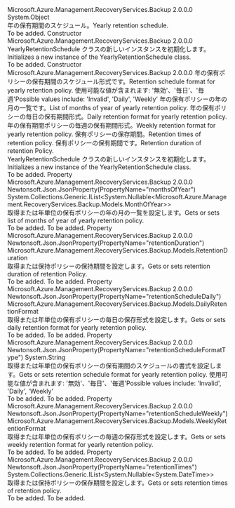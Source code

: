 <Type Name="YearlyRetentionSchedule" FullName="Microsoft.Azure.Management.RecoveryServices.Backup.Models.YearlyRetentionSchedule">
  <TypeSignature Language="C#" Value="public class YearlyRetentionSchedule" />
  <TypeSignature Language="ILAsm" Value=".class public auto ansi beforefieldinit YearlyRetentionSchedule extends System.Object" />
  <TypeSignature Language="DocId" Value="T:Microsoft.Azure.Management.RecoveryServices.Backup.Models.YearlyRetentionSchedule" />
  <TypeSignature Language="VB.NET" Value="Public Class YearlyRetentionSchedule" />
  <TypeSignature Language="F#" Value="type YearlyRetentionSchedule = class" />
  <AssemblyInfo>
    <AssemblyName>Microsoft.Azure.Management.RecoveryServices.Backup</AssemblyName>
    <AssemblyVersion>2.0.0.0</AssemblyVersion>
  </AssemblyInfo>
  <Base>
    <BaseTypeName>System.Object</BaseTypeName>
  </Base>
  <Interfaces />
  <Docs>
    <summary>
            <span data-ttu-id="a5fe6-101">年の保有期間のスケジュール。</span><span class="sxs-lookup"><span data-stu-id="a5fe6-101">Yearly retention schedule.</span></span>
            </summary>
    <remarks>To be added.</remarks>
  </Docs>
  <Members>
    <Member MemberName=".ctor">
      <MemberSignature Language="C#" Value="public YearlyRetentionSchedule ();" />
      <MemberSignature Language="ILAsm" Value=".method public hidebysig specialname rtspecialname instance void .ctor() cil managed" />
      <MemberSignature Language="DocId" Value="M:Microsoft.Azure.Management.RecoveryServices.Backup.Models.YearlyRetentionSchedule.#ctor" />
      <MemberSignature Language="VB.NET" Value="Public Sub New ()" />
      <MemberType>Constructor</MemberType>
      <AssemblyInfo>
        <AssemblyName>Microsoft.Azure.Management.RecoveryServices.Backup</AssemblyName>
        <AssemblyVersion>2.0.0.0</AssemblyVersion>
      </AssemblyInfo>
      <Parameters />
      <Docs>
        <summary>
            <span data-ttu-id="a5fe6-102">YearlyRetentionSchedule クラスの新しいインスタンスを初期化します。</span><span class="sxs-lookup"><span data-stu-id="a5fe6-102">Initializes a new instance of the YearlyRetentionSchedule class.</span></span>
            </summary>
        <remarks>To be added.</remarks>
      </Docs>
    </Member>
    <Member MemberName=".ctor">
      <MemberSignature Language="C#" Value="public YearlyRetentionSchedule (string retentionScheduleFormatType = null, System.Collections.Generic.IList&lt;Nullable&lt;Microsoft.Azure.Management.RecoveryServices.Backup.Models.MonthOfYear&gt;&gt; monthsOfYear = null, Microsoft.Azure.Management.RecoveryServices.Backup.Models.DailyRetentionFormat retentionScheduleDaily = null, Microsoft.Azure.Management.RecoveryServices.Backup.Models.WeeklyRetentionFormat retentionScheduleWeekly = null, System.Collections.Generic.IList&lt;Nullable&lt;DateTime&gt;&gt; retentionTimes = null, Microsoft.Azure.Management.RecoveryServices.Backup.Models.RetentionDuration retentionDuration = null);" />
      <MemberSignature Language="ILAsm" Value=".method public hidebysig specialname rtspecialname instance void .ctor(string retentionScheduleFormatType, class System.Collections.Generic.IList`1&lt;valuetype System.Nullable`1&lt;valuetype Microsoft.Azure.Management.RecoveryServices.Backup.Models.MonthOfYear&gt;&gt; monthsOfYear, class Microsoft.Azure.Management.RecoveryServices.Backup.Models.DailyRetentionFormat retentionScheduleDaily, class Microsoft.Azure.Management.RecoveryServices.Backup.Models.WeeklyRetentionFormat retentionScheduleWeekly, class System.Collections.Generic.IList`1&lt;valuetype System.Nullable`1&lt;valuetype System.DateTime&gt;&gt; retentionTimes, class Microsoft.Azure.Management.RecoveryServices.Backup.Models.RetentionDuration retentionDuration) cil managed" />
      <MemberSignature Language="DocId" Value="M:Microsoft.Azure.Management.RecoveryServices.Backup.Models.YearlyRetentionSchedule.#ctor(System.String,System.Collections.Generic.IList{System.Nullable{Microsoft.Azure.Management.RecoveryServices.Backup.Models.MonthOfYear}},Microsoft.Azure.Management.RecoveryServices.Backup.Models.DailyRetentionFormat,Microsoft.Azure.Management.RecoveryServices.Backup.Models.WeeklyRetentionFormat,System.Collections.Generic.IList{System.Nullable{System.DateTime}},Microsoft.Azure.Management.RecoveryServices.Backup.Models.RetentionDuration)" />
      <MemberSignature Language="F#" Value="new Microsoft.Azure.Management.RecoveryServices.Backup.Models.YearlyRetentionSchedule : string * System.Collections.Generic.IList&lt;Nullable&lt;Microsoft.Azure.Management.RecoveryServices.Backup.Models.MonthOfYear&gt;&gt; * Microsoft.Azure.Management.RecoveryServices.Backup.Models.DailyRetentionFormat * Microsoft.Azure.Management.RecoveryServices.Backup.Models.WeeklyRetentionFormat * System.Collections.Generic.IList&lt;Nullable&lt;DateTime&gt;&gt; * Microsoft.Azure.Management.RecoveryServices.Backup.Models.RetentionDuration -&gt; Microsoft.Azure.Management.RecoveryServices.Backup.Models.YearlyRetentionSchedule" Usage="new Microsoft.Azure.Management.RecoveryServices.Backup.Models.YearlyRetentionSchedule (retentionScheduleFormatType, monthsOfYear, retentionScheduleDaily, retentionScheduleWeekly, retentionTimes, retentionDuration)" />
      <MemberType>Constructor</MemberType>
      <AssemblyInfo>
        <AssemblyName>Microsoft.Azure.Management.RecoveryServices.Backup</AssemblyName>
        <AssemblyVersion>2.0.0.0</AssemblyVersion>
      </AssemblyInfo>
      <Parameters>
        <Parameter Name="retentionScheduleFormatType" Type="System.String" />
        <Parameter Name="monthsOfYear" Type="System.Collections.Generic.IList&lt;System.Nullable&lt;Microsoft.Azure.Management.RecoveryServices.Backup.Models.MonthOfYear&gt;&gt;" />
        <Parameter Name="retentionScheduleDaily" Type="Microsoft.Azure.Management.RecoveryServices.Backup.Models.DailyRetentionFormat" />
        <Parameter Name="retentionScheduleWeekly" Type="Microsoft.Azure.Management.RecoveryServices.Backup.Models.WeeklyRetentionFormat" />
        <Parameter Name="retentionTimes" Type="System.Collections.Generic.IList&lt;System.Nullable&lt;System.DateTime&gt;&gt;" />
        <Parameter Name="retentionDuration" Type="Microsoft.Azure.Management.RecoveryServices.Backup.Models.RetentionDuration" />
      </Parameters>
      <Docs>
        <param name="retentionScheduleFormatType"><span data-ttu-id="a5fe6-103">年の保有ポリシーの保有期間のスケジュール形式です。</span><span class="sxs-lookup"><span data-stu-id="a5fe6-103">Retention schedule format for yearly retention policy.</span></span> <span data-ttu-id="a5fe6-104">使用可能な値が含まれます: '無効'、'毎日'、'毎週'</span><span class="sxs-lookup"><span data-stu-id="a5fe6-104">Possible values include: 'Invalid', 'Daily', 'Weekly'</span></span></param>
        <param name="monthsOfYear"><span data-ttu-id="a5fe6-105">年の保有ポリシーの年の月の一覧です。</span><span class="sxs-lookup"><span data-stu-id="a5fe6-105">List of months of year of yearly retention policy.</span></span></param>
        <param name="retentionScheduleDaily"><span data-ttu-id="a5fe6-106">年の保有ポリシーの毎日の保有期間形式。</span><span class="sxs-lookup"><span data-stu-id="a5fe6-106">Daily retention format for yearly retention policy.</span></span></param>
        <param name="retentionScheduleWeekly"><span data-ttu-id="a5fe6-107">年の保有期間ポリシーの毎週の保有期間形式。</span><span class="sxs-lookup"><span data-stu-id="a5fe6-107">Weekly retention format for yearly retention policy.</span></span></param>
        <param name="retentionTimes"><span data-ttu-id="a5fe6-108">保有ポリシーの保存期間。</span><span class="sxs-lookup"><span data-stu-id="a5fe6-108">Retention times of retention policy.</span></span></param>
        <param name="retentionDuration"><span data-ttu-id="a5fe6-109">保有ポリシーの保有期間です。</span><span class="sxs-lookup"><span data-stu-id="a5fe6-109">Retention duration of retention Policy.</span></span></param>
        <summary>
            <span data-ttu-id="a5fe6-110">YearlyRetentionSchedule クラスの新しいインスタンスを初期化します。</span><span class="sxs-lookup"><span data-stu-id="a5fe6-110">Initializes a new instance of the YearlyRetentionSchedule class.</span></span>
            </summary>
        <remarks>To be added.</remarks>
      </Docs>
    </Member>
    <Member MemberName="MonthsOfYear">
      <MemberSignature Language="C#" Value="public System.Collections.Generic.IList&lt;Nullable&lt;Microsoft.Azure.Management.RecoveryServices.Backup.Models.MonthOfYear&gt;&gt; MonthsOfYear { get; set; }" />
      <MemberSignature Language="ILAsm" Value=".property instance class System.Collections.Generic.IList`1&lt;valuetype System.Nullable`1&lt;valuetype Microsoft.Azure.Management.RecoveryServices.Backup.Models.MonthOfYear&gt;&gt; MonthsOfYear" />
      <MemberSignature Language="DocId" Value="P:Microsoft.Azure.Management.RecoveryServices.Backup.Models.YearlyRetentionSchedule.MonthsOfYear" />
      <MemberSignature Language="VB.NET" Value="Public Property MonthsOfYear As IList(Of Nullable(Of MonthOfYear))" />
      <MemberSignature Language="F#" Value="member this.MonthsOfYear : System.Collections.Generic.IList&lt;Nullable&lt;Microsoft.Azure.Management.RecoveryServices.Backup.Models.MonthOfYear&gt;&gt; with get, set" Usage="Microsoft.Azure.Management.RecoveryServices.Backup.Models.YearlyRetentionSchedule.MonthsOfYear" />
      <MemberType>Property</MemberType>
      <AssemblyInfo>
        <AssemblyName>Microsoft.Azure.Management.RecoveryServices.Backup</AssemblyName>
        <AssemblyVersion>2.0.0.0</AssemblyVersion>
      </AssemblyInfo>
      <Attributes>
        <Attribute>
          <AttributeName>Newtonsoft.Json.JsonProperty(PropertyName="monthsOfYear")</AttributeName>
        </Attribute>
      </Attributes>
      <ReturnValue>
        <ReturnType>System.Collections.Generic.IList&lt;System.Nullable&lt;Microsoft.Azure.Management.RecoveryServices.Backup.Models.MonthOfYear&gt;&gt;</ReturnType>
      </ReturnValue>
      <Docs>
        <summary>
            <span data-ttu-id="a5fe6-111">取得または年単位の保有ポリシーの年の月の一覧を設定します。</span><span class="sxs-lookup"><span data-stu-id="a5fe6-111">Gets or sets list of months of year of yearly retention policy.</span></span>
            </summary>
        <value>To be added.</value>
        <remarks>To be added.</remarks>
      </Docs>
    </Member>
    <Member MemberName="RetentionDuration">
      <MemberSignature Language="C#" Value="public Microsoft.Azure.Management.RecoveryServices.Backup.Models.RetentionDuration RetentionDuration { get; set; }" />
      <MemberSignature Language="ILAsm" Value=".property instance class Microsoft.Azure.Management.RecoveryServices.Backup.Models.RetentionDuration RetentionDuration" />
      <MemberSignature Language="DocId" Value="P:Microsoft.Azure.Management.RecoveryServices.Backup.Models.YearlyRetentionSchedule.RetentionDuration" />
      <MemberSignature Language="VB.NET" Value="Public Property RetentionDuration As RetentionDuration" />
      <MemberSignature Language="F#" Value="member this.RetentionDuration : Microsoft.Azure.Management.RecoveryServices.Backup.Models.RetentionDuration with get, set" Usage="Microsoft.Azure.Management.RecoveryServices.Backup.Models.YearlyRetentionSchedule.RetentionDuration" />
      <MemberType>Property</MemberType>
      <AssemblyInfo>
        <AssemblyName>Microsoft.Azure.Management.RecoveryServices.Backup</AssemblyName>
        <AssemblyVersion>2.0.0.0</AssemblyVersion>
      </AssemblyInfo>
      <Attributes>
        <Attribute>
          <AttributeName>Newtonsoft.Json.JsonProperty(PropertyName="retentionDuration")</AttributeName>
        </Attribute>
      </Attributes>
      <ReturnValue>
        <ReturnType>Microsoft.Azure.Management.RecoveryServices.Backup.Models.RetentionDuration</ReturnType>
      </ReturnValue>
      <Docs>
        <summary>
            <span data-ttu-id="a5fe6-112">取得または保持ポリシーの保持期間を設定します。</span><span class="sxs-lookup"><span data-stu-id="a5fe6-112">Gets or sets retention duration of retention Policy.</span></span>
            </summary>
        <value>To be added.</value>
        <remarks>To be added.</remarks>
      </Docs>
    </Member>
    <Member MemberName="RetentionScheduleDaily">
      <MemberSignature Language="C#" Value="public Microsoft.Azure.Management.RecoveryServices.Backup.Models.DailyRetentionFormat RetentionScheduleDaily { get; set; }" />
      <MemberSignature Language="ILAsm" Value=".property instance class Microsoft.Azure.Management.RecoveryServices.Backup.Models.DailyRetentionFormat RetentionScheduleDaily" />
      <MemberSignature Language="DocId" Value="P:Microsoft.Azure.Management.RecoveryServices.Backup.Models.YearlyRetentionSchedule.RetentionScheduleDaily" />
      <MemberSignature Language="VB.NET" Value="Public Property RetentionScheduleDaily As DailyRetentionFormat" />
      <MemberSignature Language="F#" Value="member this.RetentionScheduleDaily : Microsoft.Azure.Management.RecoveryServices.Backup.Models.DailyRetentionFormat with get, set" Usage="Microsoft.Azure.Management.RecoveryServices.Backup.Models.YearlyRetentionSchedule.RetentionScheduleDaily" />
      <MemberType>Property</MemberType>
      <AssemblyInfo>
        <AssemblyName>Microsoft.Azure.Management.RecoveryServices.Backup</AssemblyName>
        <AssemblyVersion>2.0.0.0</AssemblyVersion>
      </AssemblyInfo>
      <Attributes>
        <Attribute>
          <AttributeName>Newtonsoft.Json.JsonProperty(PropertyName="retentionScheduleDaily")</AttributeName>
        </Attribute>
      </Attributes>
      <ReturnValue>
        <ReturnType>Microsoft.Azure.Management.RecoveryServices.Backup.Models.DailyRetentionFormat</ReturnType>
      </ReturnValue>
      <Docs>
        <summary>
            <span data-ttu-id="a5fe6-113">取得または年単位の保有ポリシーの毎日の保存形式を設定します。</span><span class="sxs-lookup"><span data-stu-id="a5fe6-113">Gets or sets daily retention format for yearly retention policy.</span></span>
            </summary>
        <value>To be added.</value>
        <remarks>To be added.</remarks>
      </Docs>
    </Member>
    <Member MemberName="RetentionScheduleFormatType">
      <MemberSignature Language="C#" Value="public string RetentionScheduleFormatType { get; set; }" />
      <MemberSignature Language="ILAsm" Value=".property instance string RetentionScheduleFormatType" />
      <MemberSignature Language="DocId" Value="P:Microsoft.Azure.Management.RecoveryServices.Backup.Models.YearlyRetentionSchedule.RetentionScheduleFormatType" />
      <MemberSignature Language="VB.NET" Value="Public Property RetentionScheduleFormatType As String" />
      <MemberSignature Language="F#" Value="member this.RetentionScheduleFormatType : string with get, set" Usage="Microsoft.Azure.Management.RecoveryServices.Backup.Models.YearlyRetentionSchedule.RetentionScheduleFormatType" />
      <MemberType>Property</MemberType>
      <AssemblyInfo>
        <AssemblyName>Microsoft.Azure.Management.RecoveryServices.Backup</AssemblyName>
        <AssemblyVersion>2.0.0.0</AssemblyVersion>
      </AssemblyInfo>
      <Attributes>
        <Attribute>
          <AttributeName>Newtonsoft.Json.JsonProperty(PropertyName="retentionScheduleFormatType")</AttributeName>
        </Attribute>
      </Attributes>
      <ReturnValue>
        <ReturnType>System.String</ReturnType>
      </ReturnValue>
      <Docs>
        <summary>
            <span data-ttu-id="a5fe6-114">取得または年単位の保有ポリシーの保有期間のスケジュールの書式を設定します。</span><span class="sxs-lookup"><span data-stu-id="a5fe6-114">Gets or sets retention schedule format for yearly retention policy.</span></span>
            <span data-ttu-id="a5fe6-115">使用可能な値が含まれます: '無効'、'毎日'、'毎週'</span><span class="sxs-lookup"><span data-stu-id="a5fe6-115">Possible values include: 'Invalid', 'Daily', 'Weekly'</span></span>
            </summary>
        <value>To be added.</value>
        <remarks>To be added.</remarks>
      </Docs>
    </Member>
    <Member MemberName="RetentionScheduleWeekly">
      <MemberSignature Language="C#" Value="public Microsoft.Azure.Management.RecoveryServices.Backup.Models.WeeklyRetentionFormat RetentionScheduleWeekly { get; set; }" />
      <MemberSignature Language="ILAsm" Value=".property instance class Microsoft.Azure.Management.RecoveryServices.Backup.Models.WeeklyRetentionFormat RetentionScheduleWeekly" />
      <MemberSignature Language="DocId" Value="P:Microsoft.Azure.Management.RecoveryServices.Backup.Models.YearlyRetentionSchedule.RetentionScheduleWeekly" />
      <MemberSignature Language="VB.NET" Value="Public Property RetentionScheduleWeekly As WeeklyRetentionFormat" />
      <MemberSignature Language="F#" Value="member this.RetentionScheduleWeekly : Microsoft.Azure.Management.RecoveryServices.Backup.Models.WeeklyRetentionFormat with get, set" Usage="Microsoft.Azure.Management.RecoveryServices.Backup.Models.YearlyRetentionSchedule.RetentionScheduleWeekly" />
      <MemberType>Property</MemberType>
      <AssemblyInfo>
        <AssemblyName>Microsoft.Azure.Management.RecoveryServices.Backup</AssemblyName>
        <AssemblyVersion>2.0.0.0</AssemblyVersion>
      </AssemblyInfo>
      <Attributes>
        <Attribute>
          <AttributeName>Newtonsoft.Json.JsonProperty(PropertyName="retentionScheduleWeekly")</AttributeName>
        </Attribute>
      </Attributes>
      <ReturnValue>
        <ReturnType>Microsoft.Azure.Management.RecoveryServices.Backup.Models.WeeklyRetentionFormat</ReturnType>
      </ReturnValue>
      <Docs>
        <summary>
            <span data-ttu-id="a5fe6-116">取得または年単位の保有ポリシーの毎週の保存形式を設定します。</span><span class="sxs-lookup"><span data-stu-id="a5fe6-116">Gets or sets weekly retention format for yearly retention policy.</span></span>
            </summary>
        <value>To be added.</value>
        <remarks>To be added.</remarks>
      </Docs>
    </Member>
    <Member MemberName="RetentionTimes">
      <MemberSignature Language="C#" Value="public System.Collections.Generic.IList&lt;Nullable&lt;DateTime&gt;&gt; RetentionTimes { get; set; }" />
      <MemberSignature Language="ILAsm" Value=".property instance class System.Collections.Generic.IList`1&lt;valuetype System.Nullable`1&lt;valuetype System.DateTime&gt;&gt; RetentionTimes" />
      <MemberSignature Language="DocId" Value="P:Microsoft.Azure.Management.RecoveryServices.Backup.Models.YearlyRetentionSchedule.RetentionTimes" />
      <MemberSignature Language="VB.NET" Value="Public Property RetentionTimes As IList(Of Nullable(Of DateTime))" />
      <MemberSignature Language="F#" Value="member this.RetentionTimes : System.Collections.Generic.IList&lt;Nullable&lt;DateTime&gt;&gt; with get, set" Usage="Microsoft.Azure.Management.RecoveryServices.Backup.Models.YearlyRetentionSchedule.RetentionTimes" />
      <MemberType>Property</MemberType>
      <AssemblyInfo>
        <AssemblyName>Microsoft.Azure.Management.RecoveryServices.Backup</AssemblyName>
        <AssemblyVersion>2.0.0.0</AssemblyVersion>
      </AssemblyInfo>
      <Attributes>
        <Attribute>
          <AttributeName>Newtonsoft.Json.JsonProperty(PropertyName="retentionTimes")</AttributeName>
        </Attribute>
      </Attributes>
      <ReturnValue>
        <ReturnType>System.Collections.Generic.IList&lt;System.Nullable&lt;System.DateTime&gt;&gt;</ReturnType>
      </ReturnValue>
      <Docs>
        <summary>
            <span data-ttu-id="a5fe6-117">取得または保持ポリシーの保存期間を設定します。</span><span class="sxs-lookup"><span data-stu-id="a5fe6-117">Gets or sets retention times of retention policy.</span></span>
            </summary>
        <value>To be added.</value>
        <remarks>To be added.</remarks>
      </Docs>
    </Member>
  </Members>
</Type>